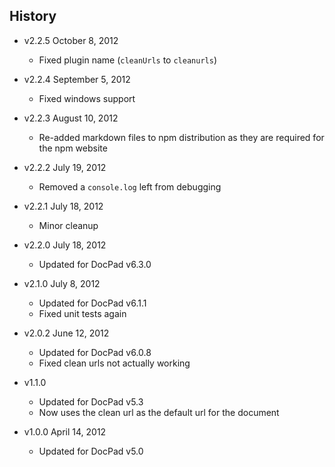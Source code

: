 ## History

- v2.2.5 October 8, 2012
	- Fixed plugin name (`cleanUrls` to `cleanurls`)

- v2.2.4 September 5, 2012
	- Fixed windows support

- v2.2.3 August 10, 2012
	- Re-added markdown files to npm distribution as they are required for the npm website

- v2.2.2 July 19, 2012
	- Removed a `console.log` left from debugging

- v2.2.1 July 18, 2012
	- Minor cleanup

- v2.2.0 July 18, 2012
	- Updated for DocPad v6.3.0

- v2.1.0 July 8, 2012
	- Updated for DocPad v6.1.1
	- Fixed unit tests again

- v2.0.2 June 12, 2012
	- Updated for DocPad v6.0.8
	- Fixed clean urls not actually working

- v1.1.0
	- Updated for DocPad v5.3
	- Now uses the clean url as the default url for the document

- v1.0.0 April 14, 2012
	- Updated for DocPad v5.0
